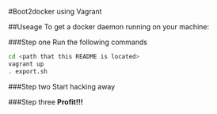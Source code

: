 #Boot2docker using Vagrant

##Useage
To get a docker daemon running on your machine:


###Step one
Run the following commands

```bash
cd <path that this README is located>
vagrant up
. export.sh
```

###Step two
Start hacking away

###Step three
__Profit!!!__